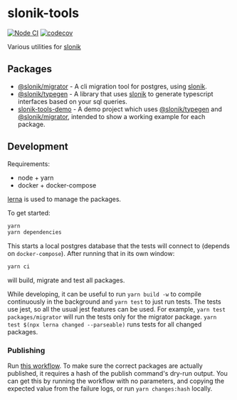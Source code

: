 # slonik-tools

[![Node CI](https://github.com/mmkal/slonik-tools/workflows/CI/badge.svg)](https://github.com/mmkal/slonik-tools/actions?query=workflow%3ACI)
[![codecov](https://codecov.io/gh/mmkal/slonik-tools/branch/master/graph/badge.svg)](https://codecov.io/gh/mmkal/slonik-tools)

Various utilities for [slonik](https://npmjs.com/package/slonik)

## Packages

<!-- codegen:start {preset: monorepoTOC, sort: package.name} -->
- [@slonik/migrator](https://github.com/mmkal/slonik-tools/tree/master/packages/migrator#readme) - A cli migration tool for postgres, using [slonik](https://npmjs.com/package/slonik).
- [@slonik/typegen](https://github.com/mmkal/slonik-tools/tree/master/packages/typegen#readme) - A library that uses [slonik](https://npmjs.com/package/slonik) to generate typescript interfaces based on your sql queries.
- [slonik-tools-demo](https://github.com/mmkal/slonik-tools/tree/master/packages/demo#readme) - A demo project which uses [@slonik/typegen](https://npmjs.com/package/@slonik/typegen) and [@slonik/migrator](https://npmjs.com/package/@slonik/migrator), intended to show a working example for each package.
<!-- codegen:end -->

## Development

Requirements:

* node + yarn
* docker + docker-compose

[lerna](https://npmjs.com/packages/lerna) is used to manage the packages.

To get started:

```bash
yarn
yarn dependencies
```

This starts a local postgres database that the tests will connect to (depends on `docker-compose`). After running that in its own window: 

```bash
yarn ci
```

will build, migrate and test all packages.

While developing, it can be useful to run `yarn build -w` to compile continuously in the background and `yarn test` to just run tests. The tests use jest, so all the usual jest features can be used. For example, `yarn test packages/migrator` will run the tests only for the migrator package. `yarn test $(npx lerna changed --parseable)` runs tests for all changed packages.

### Publishing

Run [this workflow](https://github.com/mmkal/slonik-tools/actions/workflows/publish.yml). To make sure the correct packages are actually published, it requires a hash of the publish command's dry-run output. You can get this by running the workflow with no parameters, and copying the expected value from the failure logs, or run `yarn changes:hash` locally.
